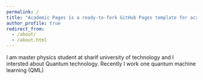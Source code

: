 ```yaml
---
permalink: /
title: "Academic Pages is a ready-to-fork GitHub Pages template for academic personal websites"
author_profile: true
redirect_from: 
  - /about/
  - /about.html
---
```


I am master physics student at sharif university of technology and I intersted about Quantum technology. Recently I work one quantum machine learning (QML)
